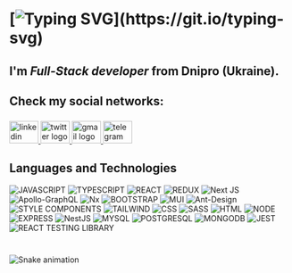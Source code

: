 # [![Typing SVG](https://readme-typing-svg.demolab.com?font=Fira+Code&pause=1000&random=false&width=435&lines=%F0%9F%91%8BHi%2C+my+name+is+Misha+Mishin!)](https://git.io/typing-svg)
## I'm *Full-Stack developer* from Dnipro (Ukraine).
## Check my social networks:
###

<div align="left">
  <a href="https://www.linkedin.com/in/misha-mishin-7b4a03207/" target="_blank">
    <img src="https://raw.githubusercontent.com/maurodesouza/profile-readme-generator/master/src/assets/icons/social/linkedin/default.svg" width="52" height="40" alt="linkedin logo"  />
  </a>
  <a href="@mishana36" target="_blank">
    <img src="https://raw.githubusercontent.com/maurodesouza/profile-readme-generator/master/src/assets/icons/social/twitter/default.svg" width="52" height="40" alt="twitter logo"  />
  </a>
  <a href="m.misha030702@gmail.com" target="_blank">
    <img src="https://raw.githubusercontent.com/maurodesouza/profile-readme-generator/master/src/assets/icons/social/gmail/default.svg" width="52" height="40" alt="gmail logo"  />
  </a>
  <a href="@misha7737" target="_blank">
    <img src="https://raw.githubusercontent.com/maurodesouza/profile-readme-generator/master/src/assets/icons/social/telegram/default.svg" width="52" height="40" alt="telegram logo"  />
  </a>
</div>

###

## Languages and Technologies
![JAVASCRIPT](https://img.shields.io/badge/-JAVASCRIPT-090909?style=for-the-badge&logo=javascript)
![TYPESCRIPT](https://img.shields.io/badge/-TYPESCRIPT-090909?style=for-the-badge&logo=typescript)
![REACT](https://img.shields.io/badge/-REACT-090909?style=for-the-badge&logo=react)
![REDUX](https://img.shields.io/badge/Redux-593D88?style=for-the-badge&logo=redux&logoColor=white)
![Next JS](https://img.shields.io/badge/Next-black?style=for-the-badge&logo=next.js&logoColor=white)
![Apollo-GraphQL](https://img.shields.io/badge/-ApolloGraphQL-311C87?style=for-the-badge&logo=apollo-graphql)
![Nx](https://img.shields.io/badge/nx-143055?style=for-the-badge&logo=nx&logoColor=white)
![BOOTSTRAP](https://img.shields.io/badge/-BOOTSTRAP-090909?style=for-the-badge&logo=bootstrap)
![MUI](https://img.shields.io/badge/Material--UI-0081CB?style=for-the-badge&logo=material-ui&logoColor=white)
![Ant-Design](https://img.shields.io/badge/-AntDesign-%230170FE?style=for-the-badge&logo=ant-design&logoColor=white)
![STYLE COMPONENTS](https://img.shields.io/badge/styled--components-DB7093?style=for-the-badge&logo=styled-components&logoColor=white)
![TAILWIND](https://img.shields.io/badge/Tailwind_CSS-38B2AC?style=for-the-badge&logo=tailwind-css&logoColor=white)
![CSS](https://img.shields.io/badge/-CSS-090909?style=for-the-badge&logo=css3)
![SASS](https://img.shields.io/badge/Sass-CC6699?style=for-the-badge&logo=sass&logoColor=white)
![HTML](https://img.shields.io/badge/-HTML-090909?style=for-the-badge&logo=html5)
![NODE](https://img.shields.io/badge/Node.js-43853D?style=for-the-badge&logo=node.js)
![EXPRESS](https://img.shields.io/badge/Express.js-404D59?style=for-the-badge)
![NestJS](https://img.shields.io/badge/nestjs-%23E0234E.svg?style=for-the-badge&logo=nestjs&logoColor=white)
![MYSQL](https://img.shields.io/badge/MySQL-00000F?style=for-the-badge&logo=mysql&logoColor=white)
![POSTGRESQL](https://img.shields.io/badge/PostgreSQL-316192?style=for-the-badge&logo=postgresql&logoColor=white)
![MONGODB](https://img.shields.io/badge/MongoDB-4EA94B?style=for-the-badge&logo=mongodb&logoColor=white)
![JEST](https://img.shields.io/badge/Jest-323330?style=for-the-badge&logo=Jest&logoColor=white)
![REACT TESTING LIBRARY](https://img.shields.io/badge/testing%20library-323330?style=for-the-badge&logo=testing-library&logoColor=red)

###

<br clear="both">

<img src="https://profile-readme-generator.com/assets/snake.svg" alt="Snake animation" />

###
